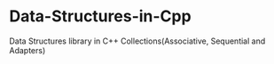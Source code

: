# Data-Structures-in-Cpp
Data Structures library in C++ Collections(Associative, Sequential and Adapters)
